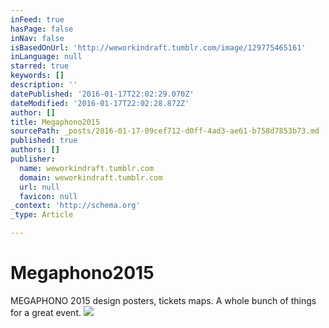 ```yaml
---
inFeed: true
hasPage: false
inNav: false
isBasedOnUrl: 'http://weworkindraft.tumblr.com/image/129775465161'
inLanguage: null
starred: true
keywords: []
description: ''
datePublished: '2016-01-17T22:02:29.070Z'
dateModified: '2016-01-17T22:02:28.872Z'
author: []
title: Megaphono2015
sourcePath: _posts/2016-01-17-09cef712-d0ff-4ad3-ae61-b758d7853b73.md
published: true
authors: []
publisher:
  name: weworkindraft.tumblr.com
  domain: weworkindraft.tumblr.com
  url: null
  favicon: null
_context: 'http://schema.org'
_type: Article

---
```

# Megaphono2015

MEGAPHONO 2015 design posters, tickets maps. A whole bunch of things for a great event. ![](http://40.media.tumblr.com/f99f831e8574ca7376d8b4ebf6e071a5/tumblr_nv6ltsv4Yo1u51fhfo1_1280.jpg)
